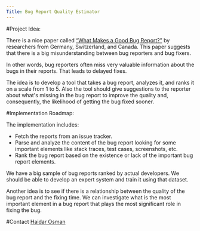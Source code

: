 ```yaml
---
Title: Bug Report Quality Estimator
---
```


#Project Idea:

There is a nice paper called [“What Makes a Good Bug Report?”](http://thomas-zimmermann.com/publications/files/bettenburg-fse-2008.pdf) by researchers from Germany, Switzerland, and Canada. This paper suggests that there is a big misunderstanding between bug reporters and bug fixers.

In other words, bug reporters often miss very valuable information about the bugs in their reports. That leads to delayed fixes.

The idea is to develop a tool that takes a bug report, analyzes it, and ranks it on a scale from 1 to 5. Also the tool should give suggestions to the reporter about what's missing in the bug report to improve the quality and, consequently, the likelihood of getting the bug fixed sooner.

#Implementation Roadmap:

The implementation includes:

-  Fetch the reports from an issue tracker.
-  Parse and analyze the content of the bug report looking for some important elements like stack traces, test cases, screenshots, etc. 
-  Rank the bug report based on the existence or lack of the important bug report elements.

We have a big sample of bug reports ranked by actual developers. We should be able to develop an expert system and train it using that dataset. 

Another idea is to see if there is a relationship between the quality of the bug report and the fixing time. We can investigate what is the most important element in a bug report that plays the most significant role in fixing the bug.

#Contact
[Haidar Osman](%base_url%/staff/Osman)
